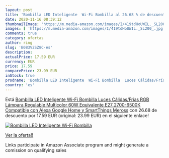 ```yaml
---
layout: post
title: 'Bombilla LED Inteligente  Wi-Fi Bombilla al 26.68 % de descuento'
date: 2020-11-16 08:39:12
thumbnailImage: 'https://m.media-amazon.com/images/I/419tdHoUWIL._SL200_.jpg'
images: [ 'https://m.media-amazon.com/images/I/419tdHoUWIL._SL200_.jpg' ]
comments: true
category: ofertas
author: ring
slug: 'B083V2SZ8C-es'
description:
actualPrice: 17.59 EUR
currency: EUR
price: 17.59
comparePrice: 23.99 EUR
inStock: true
prodname: 'Bombilla LED Inteligente  Wi-Fi Bombilla  Luces Cálidas/Frías RGB  Lámpara Regulable  Multicolor  60W Equivalente  E27  2700-6500K  Compatible con Alexa Google Home y SmartThings  Meross'
country: 'es'
---
```


Está [Bombilla LED Inteligente  Wi-Fi Bombilla  Luces Cálidas/Frías RGB  Lámpara Regulable  Multicolor  60W Equivalente  E27  2700-6500K  Compatible con Alexa Google Home y SmartThings  Meross](https://www.amazon.es/dp/B083V2SZ8C/?tag=tolees-21) con 26.68 de descuento por 17.59 EUR (original: 23.99 EUR) en el siguiente enlace!

[![Bombilla LED Inteligente  Wi-Fi Bombilla](https://m.media-amazon.com/images/I/419tdHoUWIL._SL200_.jpg)](https://www.amazon.es/dp/B083V2SZ8C/?tag=tolees-21)

[Ver la oferta!!](https://www.amazon.es/dp/B083V2SZ8C/?tag=tolees-21)

Links participate in Amazon Associate program and might generate a comission on qualifying sales


